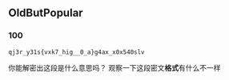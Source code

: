 ## OldButPopular

### 100

`qj3r_y31s{vxk7_hig__0_a}g4ax_x0x540slv`

你能解密出这段是什么意思吗？ 观察一下这段密文**格式**有什么不一样 
